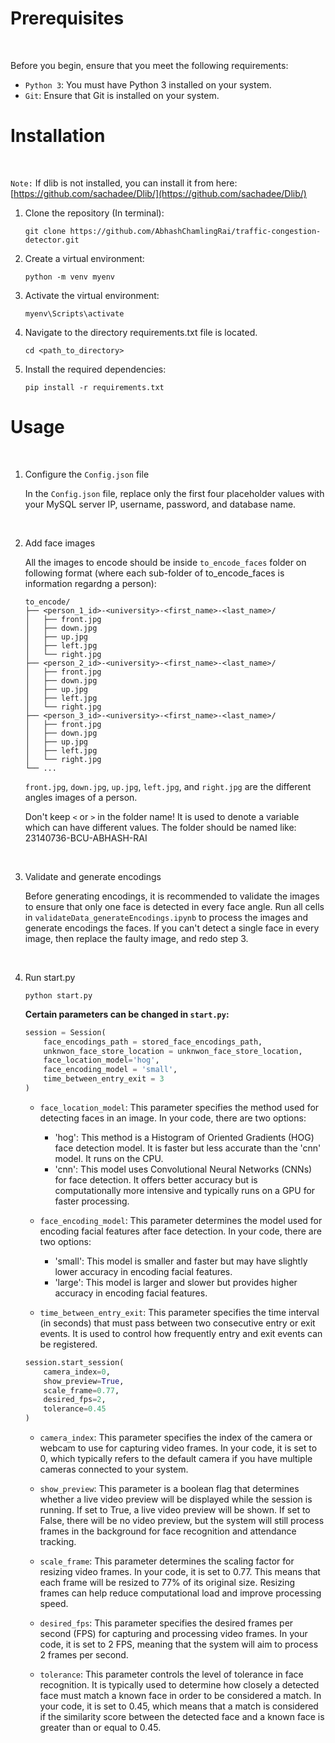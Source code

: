 
# Prerequisites

<br>

Before you begin, ensure that you meet the following requirements:

- `Python 3`: You must have Python 3 installed on your system.
- `Git`: Ensure that Git is installed on your system.


# Installation

<br>

`Note:` If dlib is not installed, you can install it from here: [https://github.com/sachadee/Dlib/](https://github.com/sachadee/Dlib/) 
  
1. Clone the repository (In terminal):

   ``` 
   git clone https://github.com/AbhashChamlingRai/traffic-congestion-detector.git
   ``` 

2. Create a virtual environment:

   ``` 
   python -m venv myenv
   ``` 

3. Activate the virtual environment:

   ``` 
   myenv\Scripts\activate
   ``` 

4. Navigate to the directory requirements.txt file is located.

   ``` 
   cd <path_to_directory>
   ``` 

6. Install the required dependencies:

   ``` 
   pip install -r requirements.txt
   ``` 
   

# Usage

<br>

1. Configure the `Config.json` file

    In the `Config.json` file, replace only the first four placeholder values with your MySQL server IP, username, password, and database name.

<br>

2. Add face images

    All the images to encode should be inside `to_encode_faces` folder on following format (where each sub-folder of to_encode_faces is information regardng a person):

    ```
    to_encode/
    ├── <person_1_id>-<university>-<first_name>-<last_name>/
    │   ├── front.jpg
    │   ├── down.jpg
    │   ├── up.jpg
    │   ├── left.jpg
    │   └── right.jpg
    ├── <person_2_id>-<university>-<first_name>-<last_name>/
    │   ├── front.jpg
    │   ├── down.jpg
    │   ├── up.jpg
    │   ├── left.jpg
    │   └── right.jpg
    ├── <person_3_id>-<university>-<first_name>-<last_name>/
    │   ├── front.jpg
    │   ├── down.jpg
    │   ├── up.jpg
    │   ├── left.jpg
    │   └── right.jpg
    └── ...
    ```

    `front.jpg`, `down.jpg`, `up.jpg`, `left.jpg`, and `right.jpg` are the different angles images of a person.

    Don't keep `<` or `>` in the folder name! It is used to denote a variable which can have different values. The folder should be named like: 23140736-BCU-ABHASH-RAI

<br>

3. Validate and generate encodings

    Before generating encodings, it is recommended to validate the images to ensure that only one face is detected in every face angle. Run all cells in `validateData_generateEncodings.ipynb` to process the images and generate encodings the faces. If you can't detect a single face in every image, then replace the faulty image, and redo step 3. 

<br>

4. Run start.py 

    ``` 
    python start.py
    ``` 

    **Certain parameters can be changed in `start.py`:**
    
    ```Python
    session = Session(
        face_encodings_path = stored_face_encodings_path,
        unknwon_face_store_location = unknwon_face_store_location,
        face_location_model='hog', 
        face_encoding_model = 'small', 
        time_between_entry_exit = 3
    )
    ``` 
    - `face_location_model`: This parameter specifies the method used for detecting faces in an image. In your code, there are two options:
        - 'hog': This method is a Histogram of Oriented Gradients (HOG) face detection model. It is faster but less accurate than the 'cnn' model. It runs on the CPU.
        - 'cnn': This model uses Convolutional Neural Networks (CNNs) for face detection. It offers better accuracy but is computationally more intensive and typically runs on a GPU for faster processing.
        
    - `face_encoding_model`: This parameter determines the model used for encoding facial features after face detection. In your code, there are two options:
        - 'small': This model is smaller and faster but may have slightly lower accuracy in encoding facial features.
        - 'large': This model is larger and slower but provides higher accuracy in encoding facial features.

    - `time_between_entry_exit`: This parameter specifies the time interval (in seconds) that must pass between two consecutive entry or exit events. It is used to control how frequently entry and exit events can be registered.
  
    ```Python
    session.start_session(
        camera_index=0, 
        show_preview=True, 
        scale_frame=0.77, 
        desired_fps=2, 
        tolerance=0.45
    )
    ```

    - `camera_index`: This parameter specifies the index of the camera or webcam to use for capturing video frames. In your code, it is set to 0, which typically refers to the default camera if you have multiple cameras connected to your system.

    - `show_preview`: This parameter is a boolean flag that determines whether a live video preview will be displayed while the session is running.
If set to True, a live video preview will be shown.
If set to False, there will be no video preview, but the system will still process frames in the background for face recognition and attendance tracking.

    - `scale_frame`: This parameter determines the scaling factor for resizing video frames. In your code, it is set to 0.77. This means that each frame will be resized to 77% of its original size. Resizing frames can help reduce computational load and improve processing speed.

    - `desired_fps`: This parameter specifies the desired frames per second (FPS) for capturing and processing video frames. In your code, it is set to 2 FPS, meaning that the system will aim to process 2 frames per second.

    - `tolerance`: This parameter controls the level of tolerance in face recognition. It is typically used to determine how closely a detected face must match a known face in order to be considered a match. In your code, it is set to 0.45, which means that a match is considered if the similarity score between the detected face and a known face is greater than or equal to 0.45.
  
<br>
